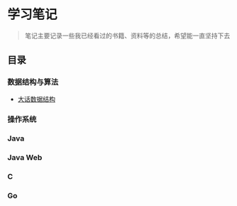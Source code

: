 # 学习笔记

>笔记主要记录一些我已经看过的书籍、资料等的总结，希望能一直坚持下去

## **目录**

### **数据结构与算法**

- [大话数据结构](https://github.com/xlzjy/Notes/tree/main/Algorithm/C/PlayWithDataStructure)

### **操作系统**

### **Java**

### **Java Web**

### **C**

### **Go**



